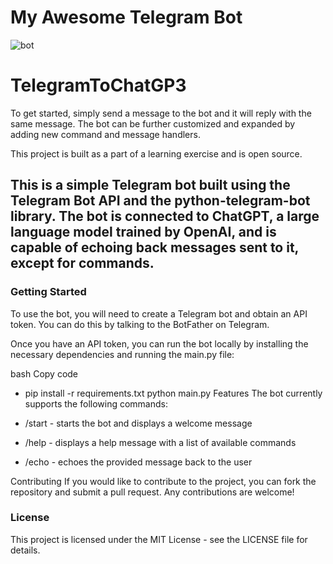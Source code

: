 # My Awesome Telegram Bot
![bot](https://siamcomputing.com/wp-content/uploads/2022/05/Chatbot.png)


# TelegramToChatGP3




To get started, simply send a message to the bot and it will reply with the same message. The bot can be further customized and expanded by adding new command and message handlers.

This project is built as a part of a learning exercise and is open source.





## This is a simple Telegram bot built using the Telegram Bot API and the python-telegram-bot library. The bot is connected to ChatGPT, a large language model trained by OpenAI, and is capable of echoing back messages sent to it, except for commands.
### Getting Started
To use the bot, you will need to create a Telegram bot and obtain an API token. You can do this by talking to the BotFather on Telegram.

Once you have an API token, you can run the bot locally by installing the necessary dependencies and running the main.py file:

bash
Copy code
- pip install -r requirements.txt
python main.py
Features
The bot currently supports the following commands:

* /start - starts the bot and displays a welcome message


* /help - displays a help message with a list of available commands


* /echo <message> - echoes the provided message back to the user


Contributing
If you would like to contribute to the project, you can fork the repository and submit a pull request. Any contributions are welcome!

### License
This project is licensed under the MIT License - see the LICENSE file for details.
